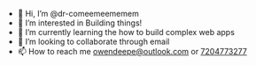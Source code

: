 - 👋 Hi, I’m @dr-comeemeememem
- 👀 I’m interested in Building things!
- 🌱 I’m currently learning the how to build complex web apps
- 💞️ I’m looking to collaborate through email
- 📫 How to reach me [owendeepe@outlook.com](mailto:owendeepe@outlook.com?subject=github) or [7204773277](SMSTO:7204773277)

<!---
dr-comeemeememem/dr-comeemeememem is a ✨ special ✨ repository because its `README.md` (this file) appears on your GitHub profile.
You can click the Preview link to take a look at your changes.
--->
